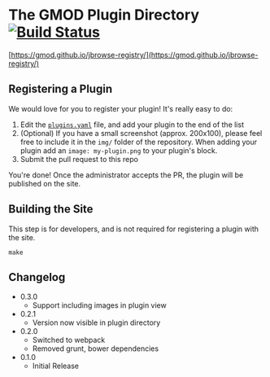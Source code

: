 # The GMOD Plugin Directory [![Build Status](https://travis-ci.org/GMOD/jbrowse-registry.svg?branch=master)](https://travis-ci.org/GMOD/jbrowse-registry)

[https://gmod.github.io/jbrowse-registry/](https://gmod.github.io/jbrowse-registry/)

## Registering a Plugin

We would love for you to register your plugin! It's really easy to do:

1. Edit the [`plugins.yaml`](https://github.com/GMOD/jbrowse-registry/edit/master/plugins.yaml)
   file, and add your plugin to the end of the list
2. (Optional) If you have a small screenshot (approx. 200x100), please
   feel free to include it in the `img/` folder of the repository. When
   adding your plugin add an `image: my-plugin.png` to your plugin's
   block.
3. Submit the pull request to this repo

You're done! Once the administrator accepts the PR, the plugin will be published on the site.

## Building the Site

This step is for developers, and is not required for registering a plugin with the site.

```
make
```

## Changelog

- 0.3.0
	- Support including images in plugin view
- 0.2.1
	- Version now visible in plugin directory
- 0.2.0
	- Switched to webpack
	- Removed grunt, bower dependencies
- 0.1.0
	- Initial Release
